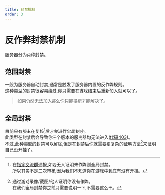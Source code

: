 ```yaml
---
title: 封禁机制
order: 3
---
```

# 反作弊封禁机制

服务器分为两种封禁。

## 范围封禁

一般为服务器自动封禁,通常是触发了服务器内置的反作弊规则。\
这种类型的封禁很容易绕过,你只需要在游戏结束后重新加入就可以了。
> 如果仍然无法加入那么你只能换房才能解决了。
 
## 全局封禁

目前只有服主在复核[^1]后才会进行全局封禁。\
此类型在封禁后会导致你三个版本的服务器均无法进入([代码403](FAQ#auth-code-403))。\
不过,此种类型的封禁可以解除,但是在封禁后你就需要更复杂的证明方法[^2]来证明自己没开挂了。

[^1]: 在[指定交流群](QQ)通报,如若无人证明未作弊则全局封禁。<br>所以其实不是二次审核,因为我们不知道你在游戏中到底有没有开挂。
[^2]: 通过游戏录像/截图/他人证明你没有作弊。<br>在我们全局封禁你之前只需要说明一下,不需要这么干。